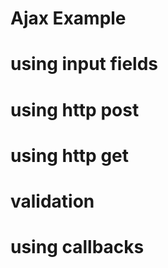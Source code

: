 # Ajax Example

# using input fields
# using http post
# using http get
# validation
# using callbacks